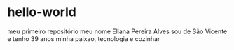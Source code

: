 # hello-world
meu primeiro repositório
meu nome Eliana Pereira Alves 
sou de São Vicente e tenho 39 anos
minha paixao, tecnologia e cozinhar
